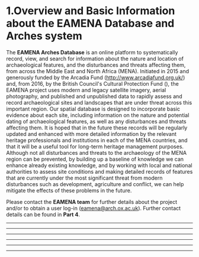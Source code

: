 1.Overview and Basic Information about the EAMENA Database and Arches system
===================


The **EAMENA Arches Database** is an online platform to systematically record, view, and search for information about the nature and location of archaeological features, and the disturbances and threats affecting them, from across the Middle East and North Africa (MENA). Initiated in 2015 and generously funded by the Arcadia Fund (http://www.arcadiafund.org.uk/) and, from 2016, by the British Council's Cultural Protection Fund (), the EAMENA project uses modern and legacy satellite imagery, aerial photography, and published and unpublished data to rapidly assess and record archaeological sites and landscapes that are under threat across this important region. Our spatial database is designed to incorporate basic evidence about each site, including information on the nature and potential dating of archaeological features, as well as any disturbances and threats affecting them. It is hoped that in the future these records will be regularly updated and enhanced with more detailed information by the relevant heritage professionals and institutions in each of the MENA countries, and that it will be a useful tool for long-term heritage management purposes. Although not all disturbances and threats to the archaeology of the MENA region can be prevented, by building up a baseline of knowledge we can enhance already existing knowledge, and by working with local and national authorities to assess site conditions and making detailed records of features that are currently under the most significant threat from modern disturbances such as development, agriculture and conflict, we can help mitigate the effects of these problems in the future. 

Please contact the **EAMENA team** for further details about the project and/or to obtain a user log-in (eamena@arch.ox.ac.uk). Further contact details can be found in **Part 4**.


----------


----------


----------


----------


----------


----------

